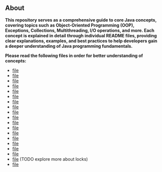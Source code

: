 ## About

**This repository serves as a comprehensive guide to core Java concepts, covering topics such as Object-Oriented
Programming (OOP), Exceptions, Collections, Multithreading, I/O operations, and more. Each concept is explained in
detail through individual README files, providing clear explanations, examples, and best practices to help developers
gain a deeper understanding of Java programming fundamentals.**

**Please read the following files in order for better understanding of concepts:**

- [file](repository/JMM.README.md)
- [file](repository/Objects.README.md)
- [file](repository/Object-Oriented-Programming.README.md)
- [file](repository/Abstraction.README.md)
- [file](repository/Encapsulation.README.md)
- [file](repository/Inheritance.README.md)
- [file](repository/Polymorphism.README.md)
- [file](repository/Access-Modifiers.README.md)
- [file](repository/Static-Keyword.README.md)
- [file](repository/Variables.README.md)
- [file](repository/Method-Overloading-And-Overriding.README.md)
- [file](repository/Constructors.README.md)
- [file](repository/Equals-And-Hashcode.README.md)
- [file](repository/Java-IO-Operations.README.md)
- [file](repository/Serialization.README.md)
- [file](repository/Collections.README.md)
- [file](repository/Exceptions.README.md)
- [file](repository/Concurrency.README.md) (TODO explore more about locks)
- [file](repository/Multithreading.README.md)
